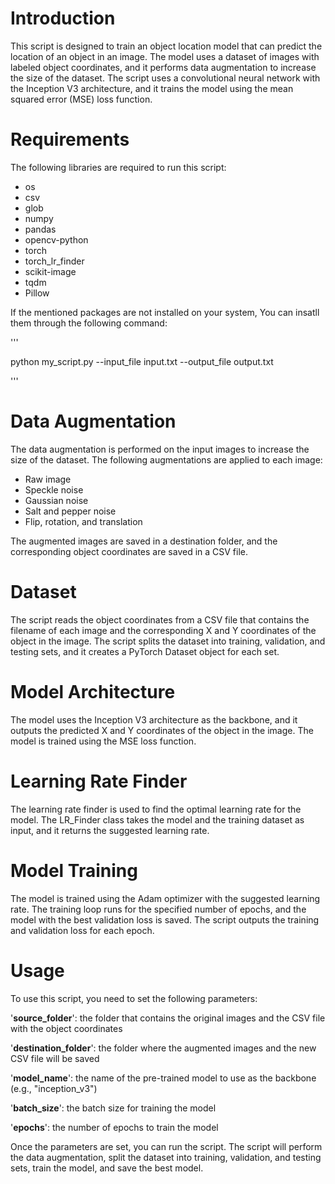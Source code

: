 
# Introduction

This script is designed to train an object location model that can predict the location of an object in an image. The model uses a dataset of images with labeled object coordinates, and it performs data augmentation to increase the size of the dataset. The script uses a convolutional neural network with the Inception V3 architecture, and it trains the model using the mean squared error (MSE) loss function.

# Requirements

The following libraries are required to run this script:

- os
- csv
- glob
- numpy
- pandas
- opencv-python
- torch
- torch_lr_finder
- scikit-image
- tqdm
- Pillow

If the mentioned packages are not installed on your system, You can insatll them through the following command:

'''

python my_script.py --input_file input.txt --output_file output.txt

'''


# Data Augmentation

The data augmentation is performed on the input images to increase the size of the dataset. The following augmentations are applied to each image:

- Raw image
- Speckle noise
- Gaussian noise
- Salt and pepper noise
- Flip, rotation, and translation

The augmented images are saved in a destination folder, and the corresponding object coordinates are saved in a CSV file.

# Dataset

The script reads the object coordinates from a CSV file that contains the filename of each image and the corresponding X and Y coordinates of the object in the image. The script splits the dataset into training, validation, and testing sets, and it creates a PyTorch Dataset object for each set.

# Model Architecture

The model uses the Inception V3 architecture as the backbone, and it outputs the predicted X and Y coordinates of the object in the image. The model is trained using the MSE loss function.

# Learning Rate Finder

The learning rate finder is used to find the optimal learning rate for the model. The LR_Finder class takes the model and the training dataset as input, and it returns the suggested learning rate.

# Model Training

The model is trained using the Adam optimizer with the suggested learning rate. The training loop runs for the specified number of epochs, and the model with the best validation loss is saved. The script outputs the training and validation loss for each epoch.

# Usage

To use this script, you need to set the following parameters:

'**source_folder**': the folder that contains the original images and the CSV file with the object coordinates

'**destination_folder**': the folder where the augmented images and the new CSV file will be saved

'**model_name**': the name of the pre-trained model to use as the backbone (e.g., "inception_v3")

'**batch_size**': the batch size for training the model

'**epochs**': the number of epochs to train the model

Once the parameters are set, you can run the script. The script will perform the data augmentation, split the dataset into training, validation, and testing sets, train the model, and save the best model.



